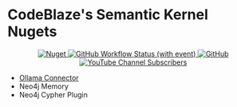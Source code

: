 # CodeBlaze's Semantic Kernel Nugets
<p align="center">
    <a href="https://www.nuget.org/packages/Codeblaze.SemanticKernel.Connectors.AI.Ollama">
        <img alt="Nuget" src="https://img.shields.io/nuget/v/Codeblaze.SemanticKernel.Connectors.AI.Ollama?label=ollama">
    </a>
    <a href="https://github.com/BLaZeKiLL/Codeblaze.SemanticKernel/actions/workflows/build.yml">
        <img alt="GitHub Workflow Status (with event)" src="https://img.shields.io/github/actions/workflow/status/BLaZeKiLL/Codeblaze.SemanticKernel/build.yml">
    </a>
    <a href="https://github.com/BLaZeKiLL/Codeblaze.SemanticKernel/blob/main/LICENSE.md">
        <img alt="GitHub" src="https://img.shields.io/github/license/BLaZeKiLL/Codeblaze.SemanticKernel">
    </a>
    <a href="https://www.youtube.com/c/CodeBlazeX">
        <img alt="YouTube Channel Subscribers" src="https://img.shields.io/youtube/channel/subscribers/UC_qfPIYfXOvg0SDAc8Z68WA?label=CodeBlaze&style=social">
    </a>
</p>

- [Ollama Connector](https://github.com/BLaZeKiLL/Codeblaze.SemanticKernel/tree/main/Codeblaze.SemanticKernel.Connectors.AI.Ollama)
- Neo4j Memory
- Neo4j Cypher Plugin
